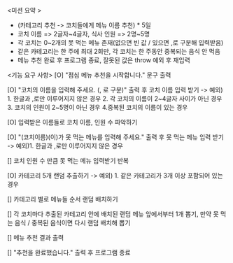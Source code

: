 <미션 요약 >

- (카테고리 추천 -> 코치들에게 메뉴 이름 추천) \* 5일
- 코치 이름 => 2글자~4글자, 식사 인원 => 2명~5명
- 각 코치는 0~2개의 못 먹는 메뉴 존재(없으면 빈 값 / 있으면 ,로 구분해 입력받음)
- 같은 카테고리는 한 주에 최대 2회만, 각 코치는 한 주동안 중복되는 음식 안 먹음
- 메뉴 추천 완료 후 프로그램 종료, 잘못된 값은 throw 예외 후 재입력

<기능 요구 사항>
[O] "점심 메뉴 추천을 시작합니다." 문구 출력

[O] "코치의 이름을 입력해 주세요. (, 로 구분)" 출력 후 코치 이름 입력 받기
-> 예외) 1. 한글과 ,로만 이루어지지 않은 경우 2. 각 코치의 이름이 2~4글자 사이가 아닌 경우 3. 코치의 인원이 2~5명이 아닌 경우 4.중복된 코치의 이름이 있는 경우

[O] 입력받은 이름들로 코치 이름, 인원 수 파악하기

[O] "(코치이름)(이)가 못 먹는 메뉴를 입력해 주세요." 출력 후 못 먹는 메뉴 입력 받기
-> 예외)1. 한글과 ,로만 이루어지지 않은 경우

[] 코치 인원 수 만큼 못 먹는 메뉴 입력받기 반복

[O] 카테코리 5개 랜덤 추출하기
-> 예외) 1. 같은 카테고리가 3개 이상 포함되어 있는 경우

[] 카테고리 별로 메뉴들 순서 랜덤 배치하기

[] 각 코치마다 추출된 카테고리 안에 배치된 랜덤 메뉴 앞에서부터 1개 뽑기, 만약 못 먹는 음식 / 중복된 음식이면 다시 랜덤 배치해 뽑기

[] 메뉴 추천 결과 출력

[] "추천을 완료했습니다." 출력 후 프로그램 종료
